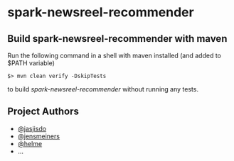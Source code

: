 # spark-newsreel-recommender

## Build spark-newsreel-recommender with maven

Run the following command in a shell with maven installed (and added to $PATH variable)

```
$> mvn clean verify -DskipTests
```

to build *spark-newsreel-recommender* without running any tests. 

## Project Authors

* [@jasjisdo](https://github.com/jasjisdo)
* [@jensmeiners](https://github.com/JensMeiners)
* [@helme](https://github.com/helme)
* ...
